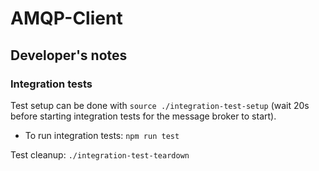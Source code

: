 # AMQP-Client

## Developer's notes

### Integration tests

Test setup can be done with `source ./integration-test-setup` (wait 20s before starting integration tests for the message broker to start).

- To run integration tests: `npm run test`

Test cleanup: `./integration-test-teardown`
